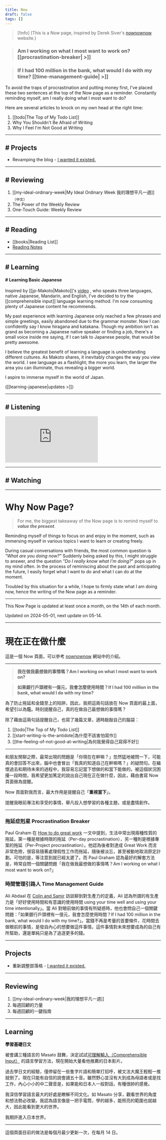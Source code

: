 ```yaml
---
title: Now
draft: false
tags: []
---
```

> [!info] (This is a Now page, inspired by Derek Siver's [nownownow](https://nownownow.com/about?ref=chinghannhu.com) website.) 


> ### **Am I working on what I most want to work on?** [[procrastination-breaker| >]]

>  ### **If I had 100 million in the bank, what would I do with my time?**  [[time-management-guide| >]]

To avoid the traps of procrastination and putting money first, I've placed these two sentences at the top of the Now page as a reminder. Constantly reminding myself, am I really doing what I most want to do?

Here are several articles to knock on my own head at the right time:

1. [[todo|The Top of My Todo List]]
2. Why You Shouldn't Be Afraid of Writing
3. Why I Feel I'm Not Good at Writing

---
## # Projects

- Revamping the blog - [I wanted it existed.](https://twitter.com/Nik_Atanackovic/status/1685319990491115520?s=20&ref=chinghannhu.com)

---

## # Reviewing

1. [[my-ideal-ordinary-week|My Ideal Ordinary Week 我的理想平凡一週]] <sub>（中文） </sub>
2. The Power of the Weekly Review
3. One-Touch Guide: Weekly Review

---

## # Reading

- [[books|Reading List]]
- [Reading Notes](/tags/books)

---
## # Learning

#### # Learning Basic Japanese 

Inspired by [[jp-Makoto|Makoto]]'s [video](https://www.youtube.com/watch?v=59QlHqVOCKw) , who speaks three languages, native Japanese, Mandarin, and English, I've decided to try the [[comprehensible input]] language learning method. I'm now consuming plenty of Japanese content he recommends.

My past experience with learning Japanese only reached a few phrases and simple greetings, easily abandoned due to the grammar monster. Now I can confidently say I know hiragana and katakana. Though my ambition isn't as grand as becoming a Japanese native speaker or finding a job, there's a small voice inside me saying, if I can talk to Japanese people, that would be pretty awesome.

I believe the greatest benefit of learning a language is understanding different cultures. As Makoto shares, it inevitably changes the way you view the world. I see language as a flashlight; the more you learn, the larger the area you can illuminate, thus revealing a bigger world.

I aspire to immerse myself in the world of Japan.

([[learning-japanese|updates >]])

---

## # Listening
<iframe src="https://www.youtube.com/embed/AurV8fJzorM?si=VUsCA3pUn7WM1XEp" title="YouTube video player" frameborder="0" allow="accelerometer; autoplay; clipboard-write; encrypted-media; gyroscope; picture-in-picture; web-share" allowfullscreen></iframe>


---

## # Watching



---

# Why Now Page?
> For me, the biggest takeaway of the Now page is to remind myself to ***value the present***.

Reminding myself of things to focus on and enjoy in the moment, such as immersing myself in various topics I want to learn or creating freely.

During casual conversations with friends, the most common question is *"What are you doing now?"* Suddenly being asked by this, I might struggle to answer, and the question *"Do I really know what I'm doing?*" pops up in my mind often. In the process of reminiscing about the past and anticipating the future, I easily forget what I want to do and what I can do at the moment. 

Troubled by this situation for a while, I hope to firmly state what I am doing now, hence the writing of the Now page as a reminder.

---

This Now Page is updated at least once a month, on the 14th of each month.

Updated on 2024-05-01, next update on 05-14.


---
# 現在正在做什麼

這是一個 Now 頁面，可以參考 [nownownow](https://nownownow.com/about) 網站中的介紹。

---

> ****我在做我最想做的事情嗎？Am I working on what I most want to work on?****

> ****如果銀行戶頭裡有一億元，我會怎麼使用時間？If I had 100 million in the bank, what would I do with my time?****

為了防止拖延和金錢至上的陷阱，因此，我把這兩句話放在 Now 頁面的最上面，希望引以為鑑。時刻提醒自己，真的在做自己最想做的事情嗎？

除了藉由這兩句話提醒自己，也寫了幾篇文章，適時敲敲自己的腦袋：

1. [[todo|The Top of My Todo List]]
2. [[start-writing-is-the-antidote|為什麼不該害怕寫作]]
3. [[the-feeling-of-not-good-at-writing|為何我覺得自己寫得不好]]
---

和朋友閒聊之際，最常出現的問題是「你現在在幹嘛？」忽然猛地被問一下，可能真的會回答不出來，腦中也會冒出「我真的知道自己在幹嘛嗎？」的疑問句。在緬懷過去和期待未來的過程中，我容易忘記當下想做的和當下能做的。被這個狀況困擾一段時間，我希望更加篤定的說出自己現在正在做什麼，因此，藉由書寫 Now 頁面做為提醒。

Now 頁面對我而言，最大作用是提醒自己「****重視當下****」。

提醒我眼前專注和享受的事情，舉凡投入想學習的各種主題，或是盡情創作。

---

### 拖延症剋星 Procrastination Breaker

Paul Graham 在 [How to do great work](http://paulgraham.com/greatwork.html) 一文中提到，生活中常出現兩種性質的拖延，第一種是根據時限的拖延（Per-day procrastination），另一種則是根據專案的拖延（Per-Project procrastination）。他認為後者對達成 Great Work 而言非常危險，很容易隨著處理假性工作而拖延，隨後被淡忘，甚至被動地取消原定計劃。可怕的是，等注意到就已經太遲了。而 Paul Graham 認為最好的解套方法是，時常自問一個關鍵問題「我在做我最想做的事情嗎？Am I working on what I most want to work on?」

### 時間管理引路人 Time Management Guide

Ali Abdaal 在 [Colin and Samir](https://www.youtube.com/watch?v=NcYt79DjNwY) 訪談聊到對生產力的定義，Ali 認為所謂的有生產力是「好好使用時間和有意識的使用時間 using your time well and using your time intentionally」。當 Ali 對眼前做的事情有所疑惑時，他也會問自己一個關鍵問題：「如果銀行戶頭裡有一億元，我會怎麼使用時間？If I had 100 million in the bank, what would I do with my time?」。當錢不再是考量的首要條件，花時間去做眼前的事情，是發自內心的想要做這件事情，這件事情對未來想要成為的自己有所幫助，還是單純只是為了追逐更多的錢。

---

## Projects

- 重新調整部落格 - [I wanted it existed.](https://twitter.com/Nik_Atanackovic/status/1685319990491115520?s=20)

---

## Reviewing

1. [[my-ideal-ordinary-week|我的理想平凡一週]]
2. 每週回顧的力量
3. 每週回顧的一鍵指南
---

## Learning

****學習基礎日文****

被會講三種語言的 Masato 鼓舞，決定試試[可理解輸入（Comprehensible Input）](https://www.youtube.com/watch?v=59QlHqVOCKw) 的語言學習方法，現在開始大量看他推薦的日本影片。

過去學日文的經驗，僅停留在一些隻字片語和簡單打招呼，被文法大魔王輕輕一推就倒了。現在只能有自信的說會讀五十音。雖然野心並沒有大到成為母語者或是找工作，內心小小的中二聲音是，如果能和日本人一般對話，有種很帥的感覺。

我深信學習語言最大的好處是瞭解不同文化。如 Masato 分享，觀看世界的角度和想法勢必改變。我認為語言像是一把手電筒，學的越多，能照亮的範圍也就越大，因此能看到更大的世界。

我期許進入日本世界。

---

這個頁面目前的做法是每個月最少更新一次，在每月 14 日。
